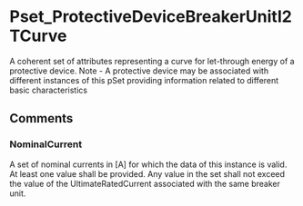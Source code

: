 # Pset_ProtectiveDeviceBreakerUnitI2TCurve

A coherent set of attributes representing a curve for let-through energy of a protective device. Note - A protective device may be associated with different instances of this pSet providing information related to different  basic characteristics<!-- end of definition -->


## Comments

### NominalCurrent

A set of nominal currents in [A] for which the data of this instance is valid. At least one value shall be provided. Any value in the set shall not exceed the value of the
UltimateRatedCurrent associated with the same breaker unit.

